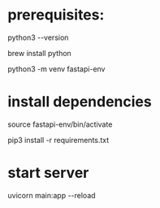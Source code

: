 # prerequisites:
python3 --version

brew install python

python3 -m venv fastapi-env

# install dependencies
source fastapi-env/bin/activate

pip3 install -r requirements.txt

# start server
uvicorn main:app --reload
